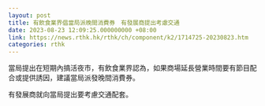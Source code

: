```yaml
---
layout: post
title: 有飲食業界倡當局派晚間消費券　有發展商提出考慮交通
date: 2023-08-23 12:09:25.000000000 +08:00
link: https://news.rthk.hk/rthk/ch/component/k2/1714725-20230823.htm
categories: rthk
---
```


當局提出在短期內搞活夜市，有飲食業界認為，如果商場延長營業時間要有節目配合或提供誘因，建議當局派發晚間消費券。

有發展商就向當局提出要考慮交通配套。
